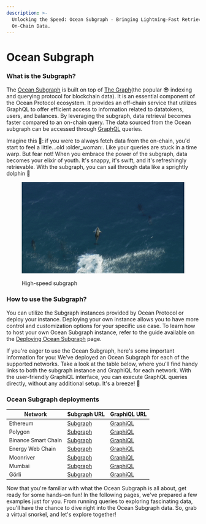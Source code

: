 ```yaml
---
description: >-
  Unlocking the Speed: Ocean Subgraph - Bringing Lightning-Fast Retrieval to
  On-Chain Data.
---
```


# Ocean Subgraph

### What is the Subgraph?

The [Ocean Subgraph](https://github.com/oceanprotocol/ocean-subgraph) is built on top of [The Graph](https://thegraph.com/)(the popular :sunglasses: indexing and querying protocol for blockchain data). It is an essential component of the Ocean Protocol ecosystem. It provides an off-chain service that utilizes GraphQL to offer efficient access to information related to datatokens, users, and balances. By leveraging the subgraph, data retrieval becomes faster compared to an on-chain query. The data sourced from the Ocean subgraph can be accessed through [GraphQL](https://graphql.org/learn/) queries.

Imagine this 💭: if you were to always fetch data from the on-chain, you'd start to feel a little...old :older\_woman:. Like your queries are stuck in a time warp. But fear not! When you embrace the power of the subgraph, data becomes your elixir of youth. It's snappy, it's swift, and it's refreshingly retrievable. With the subgraph, you can sail through data like a sprightly dolphin 🐬&#x20;

<figure><img src="../../.gitbook/assets/dolphin.gif" alt=""><figcaption><p>High-speed subgraph</p></figcaption></figure>

### How to use the Subgraph?

You can utilize the Subgraph instances provided by Ocean Protocol or deploy your instance. Deploying your own instance allows you to have more control and customization options for your specific use case. To learn how to host your own Ocean Subgraph instance, refer to the guide available on the [Deploying Ocean Subgraph](../../infrastructure/deploying-ocean-subgraph.md) page.

If you're eager to use the Ocean Subgraph, here's some important information for you: We've deployed an Ocean Subgraph for each of the supported networks. Take a look at the table below, where you'll find handy links to both the subgraph instance and GraphiQL for each network. With the user-friendly GraphiQL interface, you can execute GraphQL queries directly, without any additional setup. It's a breeze! :ocean:

### Ocean Subgraph deployments

| Network             | Subgraph URL                                                | GraphiQL URL                                                                                                    |
| ------------------- | ----------------------------------------------------------- | --------------------------------------------------------------------------------------------------------------- |
| Ethereum            | [Subgraph](https://v4.subgraph.mainnet.oceanprotocol.com)   | [GraphiQL](https://v4.subgraph.mainnet.oceanprotocol.com/subgraphs/name/oceanprotocol/ocean-subgraph/graphql)   |
| Polygon             | [Subgraph](https://v4.subgraph.polygon.oceanprotocol.com/)  | [GraphiQL](https://v4.subgraph.polygon.oceanprotocol.com/subgraphs/name/oceanprotocol/ocean-subgraph/graphql)   |
| Binance Smart Chain | [Subgraph](https://v4.subgraph.bsc.oceanprotocol.com)       | [GraphiQL](https://v4.subgraph.bsc.oceanprotocol.com/subgraphs/name/oceanprotocol/ocean-subgraph/graphql)       |
| Energy Web Chain    | [Subgraph](https://v4.subgraph.energyweb.oceanprotocol.com) | [GraphiQL](https://v4.subgraph.energyweb.oceanprotocol.com/subgraphs/name/oceanprotocol/ocean-subgraph/graphql) |
| Moonriver           | [Subgraph](https://v4.subgraph.moonriver.oceanprotocol.com) | [GraphiQL](https://v4.subgraph.moonriver.oceanprotocol.com/subgraphs/name/oceanprotocol/ocean-subgraph/graphql) |
| Mumbai              | [Subgraph](https://v4.subgraph.mumbai.oceanprotocol.com)    | [GraphiQL](https://v4.subgraph.mumbai.oceanprotocol.com/subgraphs/name/oceanprotocol/ocean-subgraph/graphql)    |
| Görli               | [Subgraph](https://v4.subgraph.goerli.oceanprotocol.com)    | [GraphiQL](https://v4.subgraph.goerli.oceanprotocol.com/subgraphs/name/oceanprotocol/ocean-subgraph/graphql)    |

Now that you're familiar with what the Ocean Subgraph is all about, get ready for some hands-on fun! In the following pages, we've prepared a few examples just for you. From running queries to exploring fascinating data, you'll have the chance to dive right into the Ocean Subgraph data. So, grab a virtual snorkel, and let's explore together!
